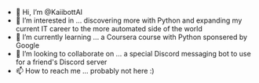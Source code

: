 - 👋 Hi, I’m @KaiibottAI
- 👀 I’m interested in ... discovering more with Python and expanding my current IT career to the more automated side of the world
- 🌱 I’m currently learning ... a Coursera course with Python sponsered by Google
- 💞️ I’m looking to collaborate on ... a special Discord messaging bot to use for a friend's Discord server
- 📫 How to reach me ... probably not here :)
